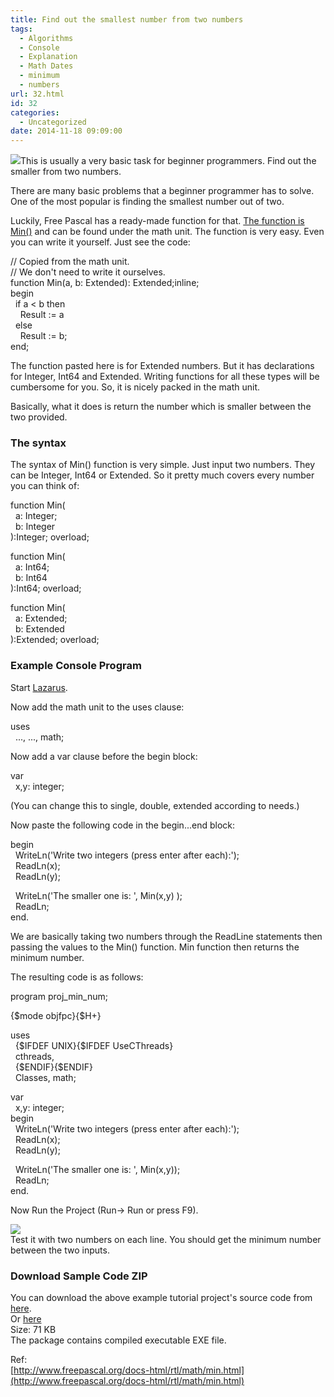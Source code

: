 ```yaml
---
title: Find out the smallest number from two numbers
tags:
  - Algorithms
  - Console
  - Explanation
  - Math Dates
  - minimum
  - numbers
url: 32.html
id: 32
categories:
  - Uncategorized
date: 2014-11-18 09:09:00
---
```


![](http://1.bp.blogspot.com/-RUFxHvT6awg/VGsIypMCRuI/AAAAAAAABv4/gqVav5JqAJU/s1600/min-number.jpg)This is usually a very basic task for beginner programmers. Find out the smaller from two numbers.  
  
  
There are many basic problems that a beginner programmer has to solve. One of the most popular is finding the smallest number out of two.  
  
Luckily, Free Pascal has a ready-made function for that. [The function is Min()](http://www.freepascal.org/docs-html/rtl/math/min.html) and can be found under the math unit. The function is very easy. Even you can write it yourself. Just see the code:  
  

// Copied from the math unit.  
// We don't need to write it ourselves.  
function Min(a, b: Extended): Extended;inline;  
begin  
  if a < b then  
    Result := a  
  else  
    Result := b;  
end;

  
The function pasted here is for Extended numbers. But it has declarations for Integer, Int64 and Extended. Writing functions for all these types will be cumbersome for you. So, it is nicely packed in the math unit.  
  
Basically, what it does is return the number which is smaller between the two provided.  
  

### The syntax

  
The syntax of Min() function is very simple. Just input two numbers. They can be Integer, Int64 or Extended. So it pretty much covers every number you can think of:  
  

function Min(  
  a: Integer;  
  b: Integer  
):Integer; overload;  
  
function Min(  
  a: Int64;  
  b: Int64  
):Int64; overload;  
  
function Min(  
  a: Extended;  
  b: Extended  
):Extended; overload;

  

### Example Console Program

Start [Lazarus](http://lazarus.freepascal.org/).  
  
Now add the math unit to the uses clause:  

uses  
  ..., ..., math;

  
Now add a var clause before the begin block:  
  

var  
  x,y: integer;

  
(You can change this to single, double, extended according to needs.)  
  
  
Now paste the following code in the begin...end block:  
  

begin  
  WriteLn('Write two integers (press enter after each):');  
  ReadLn(x);  
  ReadLn(y);  
  
  WriteLn('The smaller one is: ', Min(x,y) );  
  ReadLn;  
end.

  
We are basically taking two numbers through the ReadLine statements then passing the values to the Min() function. Min function then returns the minimum number.  
  
The resulting code is as follows:  
  

program proj\_min\_num;  
  
{$mode objfpc}{$H+}  
  
uses  
  {$IFDEF UNIX}{$IFDEF UseCThreads}  
  cthreads,  
  {$ENDIF}{$ENDIF}  
  Classes, math;  
  
var  
  x,y: integer;  
begin  
  WriteLn('Write two integers (press enter after each):');  
  ReadLn(x);  
  ReadLn(y);  
  
  WriteLn('The smaller one is: ', Min(x,y));  
  ReadLn;  
end.

  
Now Run the Project (Run-> Run or press F9).  
  
![](http://3.bp.blogspot.com/-I-AGEp6O1po/VGsMmFBNDtI/AAAAAAAABwE/SBVNTrvtWfs/s1600/min-number-lazarus.gif)  
Test it with two numbers on each line. You should get the minimum number between the two inputs.  

### Download Sample Code ZIP

You can download the above example tutorial project's source code from [here](https://db.tt/aSea8hOp).  
Or [here](http://bit.ly/min-number)  
Size: 71 KB  
The package contains compiled executable EXE file.  
  
Ref:  
[http://www.freepascal.org/docs-html/rtl/math/min.html](http://www.freepascal.org/docs-html/rtl/math/min.html)